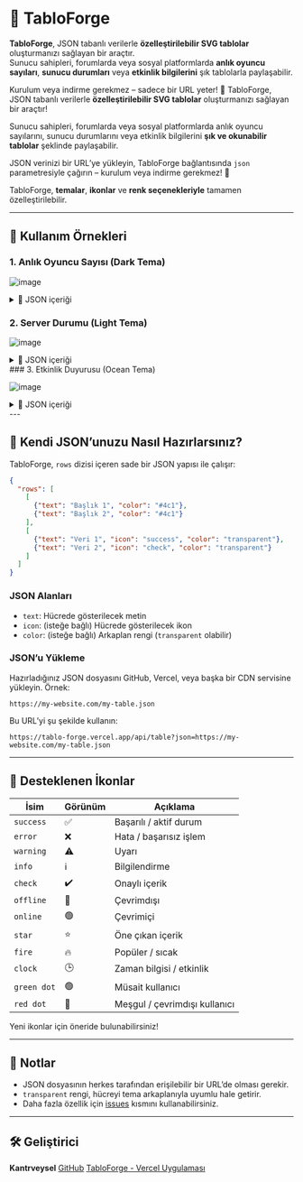# 🧩 TabloForge

**TabloForge**, JSON tabanlı verilerle **özelleştirilebilir SVG tablolar** oluşturmanızı sağlayan bir araçtır.  
Sunucu sahipleri, forumlarda veya sosyal platformlarda **anlık oyuncu sayıları**, **sunucu durumları** veya **etkinlik bilgilerini** şık tablolarla paylaşabilir.

Kurulum veya indirme gerekmez – sadece bir URL yeter! 🎉
TabloForge, JSON tabanlı verilerle **özelleştirilebilir SVG tablolar** oluşturmanızı sağlayan bir araçtır!

Sunucu sahipleri, forumlarda veya sosyal platformlarda anlık oyuncu sayılarını, sunucu durumlarını veya etkinlik bilgilerini **şık ve okunabilir tablolar** şeklinde paylaşabilir.

JSON verinizi bir URL’ye yükleyin, TabloForge bağlantısında `json` parametresiyle çağırın – kurulum veya indirme gerekmez! 🎉

TabloForge, **temalar**, **ikonlar** ve **renk seçenekleriyle** tamamen özelleştirilebilir.

---

## 🚀 Kullanım Örnekleri

### 1. Anlık Oyuncu Sayısı (Dark Tema)

![image](https://tablo-forge.vercel.app/api/table?json=https://tablo-forge.vercel.app/examples/example-player-count.json&_canvas=600x200&_theme=dark&_size=18&_shadow=true)
<details>
<summary>📄 JSON içeriği</summary>
  
```json
{
  "rows": [
    [
      {"text": "Server", "color": "#4c1"},
      {"text": "Players", "color": "#4c1"},
      {"text": "Status", "color": "#4c1"}
    ],
    [
      {"text": "MyServer", "color": "transparent"},
      {"text": "42", "color": "transparent"},
      {"text": "Online", "icon": "success", "color": "transparent"}
    ]
  ]
}
```

</details>

### 2. Server Durumu (Light Tema)

![image](https://tablo-forge.vercel.app/api/table?json=https://tablo-forge.vercel.app/examples/example-server-status.json&_canvas=400x200&_theme=light&_size=18&_shadow=true)
<details>
<summary>📄 JSON içeriği</summary>
  
```json
{
  "rows": [
    [
      {"text": "Name", "color": "#4c1"},
      {"text": "Status", "color": "#4c1"}
    ],
    [
      {"text": "Alice", "icon": "green dot", "color": "transparent"},
      {"text": "Online", "icon": "check", "color": "transparent"}
    ]
  ]
}
```

</details>
### 3. Etkinlik Duyurusu (Ocean Tema)

![image](https://tablo-forge.vercel.app/api/table?json=https://tablo-forge.vercel.app/examples/example-event.json&_canvas=600x200&_theme=ocean&_size=18&_shadow=true)
<details>
<summary>📄 JSON içeriği</summary>
  
```json
{
  "rows": [
    [
      {"text": "Event", "color": "#60a5fa"},
      {"text": "Date", "color": "#60a5fa"},
      {"text": "Status", "color": "#60a5fa"}
    ],
    [
      {"text": "PvP Tournament", "color": "transparent"},
      {"text": "2025-05-10", "color": "transparent"},
      {"text": "Upcoming", "icon": "info", "color": "transparent"}
    ]
  ]
}
```

</details>
---

## 🧪 Kendi JSON’unuzu Nasıl Hazırlarsınız?

TabloForge, `rows` dizisi içeren sade bir JSON yapısı ile çalışır:

```json
{
  "rows": [
    [
      {"text": "Başlık 1", "color": "#4c1"},
      {"text": "Başlık 2", "color": "#4c1"}
    ],
    [
      {"text": "Veri 1", "icon": "success", "color": "transparent"},
      {"text": "Veri 2", "icon": "check", "color": "transparent"}
    ]
  ]
}
```

### JSON Alanları

* `text`: Hücrede gösterilecek metin
* `icon`: (isteğe bağlı) Hücrede gösterilecek ikon
* `color`: (isteğe bağlı) Arkaplan rengi (`transparent` olabilir)

### JSON’u Yükleme

Hazırladığınız JSON dosyasını GitHub, Vercel, veya başka bir CDN servisine yükleyin. Örnek:

```
https://my-website.com/my-table.json
```

Bu URL’yi şu şekilde kullanın:

```
https://tablo-forge.vercel.app/api/table?json=https://my-website.com/my-table.json
```

---

## 🎨 Desteklenen İkonlar

| İsim        | Görünüm | Açıklama                      |
| ----------- | ------- | ----------------------------- |
| `success`   | ✅       | Başarılı / aktif durum        |
| `error`     | ❌       | Hata / başarısız işlem        |
| `warning`   | ⚠️      | Uyarı                         |
| `info`      | ℹ️      | Bilgilendirme                 |
| `check`     | ✔️      | Onaylı içerik                 |
| `offline`   | 🔴      | Çevrimdışı                    |
| `online`    | 🟢      | Çevrimiçi                     |
| `star`      | ⭐       | Öne çıkan içerik              |
| `fire`      | 🔥      | Popüler / sıcak               |
| `clock`     | 🕒      | Zaman bilgisi / etkinlik      |
| `green dot` | 🟢      | Müsait kullanıcı              |
| `red dot`   | 🔴      | Meşgul / çevrimdışı kullanıcı |

Yeni ikonlar için öneride bulunabilirsiniz!

---

## 📌 Notlar

* JSON dosyasının herkes tarafından erişilebilir bir URL’de olması gerekir.
* `transparent` rengi, hücreyi tema arkaplanıyla uyumlu hale getirir.
* Daha fazla özellik için [issues](https://github.com/veyselfirat/tabloforge/issues) kısmını kullanabilirsiniz.

---

## 🛠️ Geliştirici

**Kantrveysel**
[GitHub](https://github.com/veyselfirat)
[TabloForge - Vercel Uygulaması](https://tablo-forge.vercel.app)
